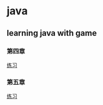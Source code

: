 # java
## learning java with game
### 第四章
[练习](https://github.com/a1349954422/java/tree/master/chapter4)
### 第五章
[练习](https://github.com/a1349954422/java/tree/master/chapter5)
